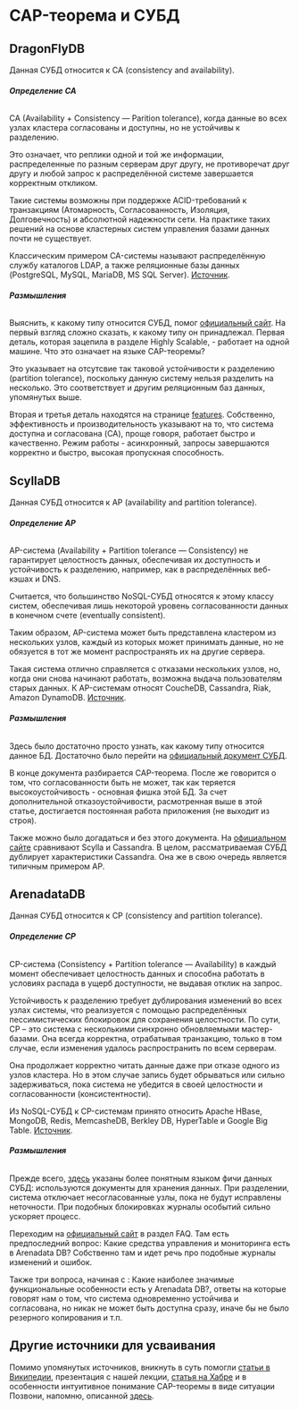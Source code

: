 # CAP-теорема и СУБД

## DragonFlyDB

Данная СУБД относится к CA (consistency and availability).

###### ***Определение CA***

CA (Availability + Consistency — Parition tolerance), когда данные во всех узлах кластера согласованы и доступны, но не устойчивы к разделению. 

Это означает, что реплики одной и той же информации, распределенные по разным серверам друг другу, не противоречат друг другу и любой запрос к распределённой системе завершается корректным откликом. 

Такие системы возможны при поддержке ACID-требований к транзакциям (Атомарность, Согласованность, Изоляция, Долговечность) и абсолютной надежности сети. На практике таких решений на основе кластерных систем управления базами данных почти не существует. 

Классическим примером CA-системы называют распределённую службу каталогов LDAP, а также реляционные базы данных (PostgreSQL, MySQL, MariaDB, MS SQL Server). [Источник](https://www.bigdataschool.ru/wiki/cap).

###### ***Размышления***

Выяснить, к какому типу относится СУБД, помог [официальный сайт](https://dragonflydb.io/).  На первый взгляд сложно сказать, к какому типу он принадлежал. Первая деталь, которая зацепила в разделе Highly Scalable, - работает на одной машине. Что это означает на языке CAP-теоремы? 

Это указывает на отсутсвие так таковой устойчивости к разделению (partition tolerance), поскольку данную систему нельзя разделить на несколько. Это соответствует и другим реляционным баз данных, упомянутых выше.

Вторая и третья деталь находятся на странице [features](https://dragonflydb.io/features). Собственно, эффективность и производительность указывают на то, что система доступна и согласована (CA), проще говоря, работает быстро и качественно. Режим работы - асинхронный, запросы завершаются корректно и быстро, высокая пропускная способность. 

## ScyllaDB

Данная СУБД относится к AP (availability and partition tolerance).

###### ***Определение AP***

AP-система (Availability + Partition tolerance — Consistency) не гарантирует целостность данных, обеспечивая их доступность и устойчивость к разделению, например, как в распределённых веб-кэшах и DNS. 

Считается, что большинство NoSQL-СУБД относятся к этому классу систем, обеспечивая лишь некоторой уровень согласованности данных в конечном счете (eventually consistent). 

Таким образом, AP-система может быть представлена кластером из нескольких узлов, каждый из которых может принимать данные, но не обязуется в тот же момент распространять их на другие сервера. 

Такая система отлично справляется с отказами нескольких узлов, но, когда они снова начинают работать, возможна выдача пользователям старых данных. К AP-системам относят CoucheDB, Cassandra, Riak, Amazon DynamoDB. [Источник](https://www.bigdataschool.ru/wiki/cap).

###### ***Размышления***

Здесь было достаточно просто узнать, как какому типу относится данное БД. Достаточно было перейти на [официальный документ СУБД](https://docs.scylladb.com/stable/architecture/architecture-fault-tolerance.html). 

В конце документа разбирается CAP-теорема. После же говорится о том, что согласованности быть не может, так как теряется высокоустойчивость - основная фишка этой БД. За счет дополнительной отказоустойчивости, расмотренная выше в этой статье, достигается постоянная работа приложения (не выходит из строя).

Также можно было догадаться и без этого документа. На [официальном сайте](https://www.scylladb.com/scylla-vs-cassandra/) сравнивают Scylla и Cassandra. В целом, рассматриваемая СУБД дублирует характеристики Cassandra. Она же в свою очередь является типичным примером AP.

## ArenadataDB

Данная СУБД относится к CP (consistency and partition tolerance).

###### ***Определение CP***

CP-система (Consistency + Partition tolerance — Availability) в каждый момент обеспечивает целостность данных и способна работать в условиях распада в ущерб доступности, не выдавая отклик на запрос. 

Устойчивость к разделению требует дублирования изменений во всех узлах системы, что реализуется с помощью распределённых пессимистических блокировок для сохранения целостности. По сути, CP – это система с несколькими синхронно обновляемыми мастер-базами. Она всегда корректна, отрабатывая транзакцию, только в том случае, если изменения удалось распространить по всем серверам. 

Она продолжает корректно читать данные даже при отказе одного из узлов кластера. Но в этом случае запись будет обрываться или сильно задерживаться, пока система не убедится в своей целостности и согласованности (консистентности). 

Из NoSQL-СУБД к CP-системам принято относить Apache HBase, MongoDB, Redis, MemcasheDB, Berkley DB, HyperTable и Google Big Table. [Источник](https://www.bigdataschool.ru/wiki/cap).

###### ***Размышления***

Прежде всего, [здесь](https://bestprogrammer.ru/izuchenie/osnovy-sistemnogo-proektirovaniya-chto-takoe-teorema-cap) указаны более понятным языком фичи данных СУБД: используются документы для хранения данных. При разделении, система отключает несогласованные узлы, пока не будут исправлены неточности. При подобных блокировках журналы особытий сильно ускоряет процесс. 

Переходим на [официальный сайт](https://arenadata.tech/products/arenadata-db/) в раздел FAQ. Там есть предпоследний вопрос: Какие средства управления и мониторинга есть в Arenadata DB? Собственно там и идет речь про подобные журналы изменений и ошибок. 

Также три вопроса, начиная с : Какие наиболее значимые функциональные особенности есть у Arenadata DB?, ответы на которые говорят нам о том, что система одновременно устойчива и согласована, но никак не может быть доступна сразу, иначе бы не было резерного копирования и т.п.

## Другие источники для усваивания

Помимо упомянутых источников, вникнуть в суть помогли [статьи в Википедии](https://ru.wikipedia.org/wiki/%D0%A2%D0%B5%D0%BE%D1%80%D0%B5%D0%BC%D0%B0_CAP), презентация с нашей лекции, [статья на Хабре](https://habr.com/ru/post/328792/) и в особенности интуитивное понимание CAP-теоремы в виде ситуации Позвони, напомню, описанной [здесь](https://habr.com/ru/post/130577/).
